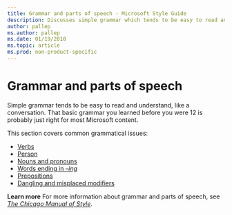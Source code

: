 ```yaml
---
title: Grammar and parts of speech - Microsoft Style Guide
description: Discusses simple grammar which tends to be easy to read and understand, like a conversation, which is probably just right for most Microsoft content.
author: pallep
ms.author: pallep
ms.date: 01/19/2018
ms.topic: article
ms.prod: non-product-specific
---
```


# Grammar and parts of speech

Simple
grammar tends to be easy to read and understand, like a
conversation. That basic grammar you learned before you were 12 is
probably just right for most Microsoft content. 

This section covers common grammatical issues:

  - [Verbs](~/grammar/verbs.md) 
  - [Person](~/grammar/person.md) 
  - [Nouns and pronouns](~/grammar/nouns-pronouns.md) 
  - [Words ending in *–ing*](~/grammar/ing-words.md) 
  - [Prepositions](~/grammar/prepositions.md) 
  - [Dangling and misplaced modifiers](~/grammar/dangling-misplaced-modifiers.md) 

**Learn more** For more information about grammar and parts of speech, see *[The Chicago Manual of Style](https://www.chicagomanualofstyle.org/home.html)*.
